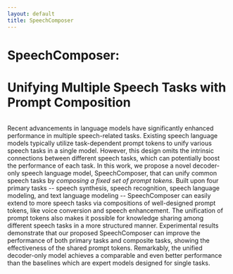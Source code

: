 ```yaml
---
layout: default
title: SpeechComposer
---
```


<div class="post">
	<h1 class="pageTitle">SpeechComposer: </h1>
	<h1 class="pageTitle">Unifying Multiple Speech Tasks with Prompt Composition</h1>
	<img src="{{ '/assets/img/arch.jpg' | relative_url }}" alt="">
	<p>Recent advancements in language models have significantly enhanced performance in multiple speech-related tasks. Existing speech language models typically utilize task-dependent prompt tokens to unify various speech tasks in a single model. However, this design omits the intrinsic connections between different speech tasks, which can potentially boost the performance of each task. In this work, we propose a novel decoder-only speech language model, SpeechComposer, that can unify common speech tasks by <i> composing a fixed set of prompt tokens</i>. Built upon four primary tasks -- speech synthesis, speech recognition, speech language modeling, and text language modeling -- SpeechComposer can easily extend to more speech tasks via compositions of well-designed prompt tokens, like voice conversion and speech enhancement. The unification of prompt tokens also makes it possible for knowledge sharing among different speech tasks in a more structured manner. Experimental results demonstrate that our proposed SpeechComposer can improve the performance of both primary tasks and composite tasks, showing the effectiveness of the shared prompt tokens. Remarkably, the unified decoder-only model achieves a comparable and even better performance than the baselines which are expert models designed for single tasks.</p>
</div>
